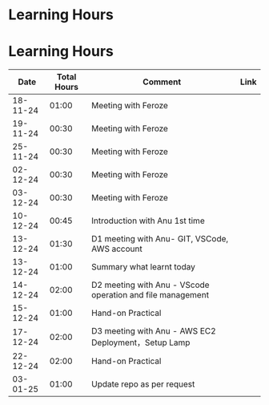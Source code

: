 # Learning Hours

# Learning Hours

| Date       | Total Hours | Comment                                                        | Link  |
|------------|-------------|--------------------------------------------------------------- |-------|
| 18-11-24   | 01:00       | Meeting with Feroze                                            |       |
| 19-11-24   | 00:30       | Meeting with Feroze                                            |       |
| 25-11-24   | 00:30       | Meeting with Feroze                                            |       |
| 02-12-24   | 00:30       | Meeting with Feroze                                            |       |
| 03-12-24   | 00:30       | Meeting with Feroze                                            |       |
| 10-12-24   | 00:45       | Introduction with Anu 1st time                                 |       |
| 13-12-24   | 01:30       | D1 meeting with Anu- GIT, VSCode, AWS account                  |       |
| 13-12-24   | 01:00       | Summary what learnt today                                      |       |
| 14-12-24   | 02:00       | D2 meeting with Anu - VScode operation and file management     |       |
| 15-12-24   | 01:00       | Hand-on Practical                                              |       |
| 17-12-24   | 02:00       | D3 meeting with Anu - AWS EC2 Deployment，Setup Lamp           |       |
| 22-12-24   | 02:00       | Hand-on Practical                                              |       |
| 03-01-25   | 01:00       | Update repo as per request                                     |       |
